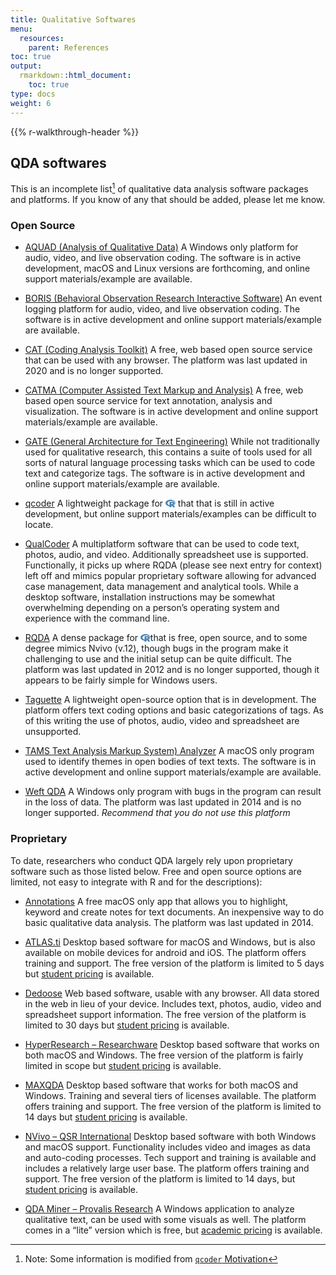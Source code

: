 ```yaml
---
title: Qualitative Softwares
menu:
  resources:
    parent: References
toc: true
output:
  rmarkdown::html_document:
    toc: true
type: docs
weight: 6
---
```


{{% r-walkthrough-header %}}

<style type="text/css">
.article-container {
  max-width: 960px;
}

iframe {
  width: 1px;
  min-width: 100%;
  border:0;
}

#TableOfContents, .docs-toc-title {
  border-left: 1px solid $sta-primary;
}
</style>

## QDA softwares

This is an incomplete list[^1] of qualitative data analysis software packages and platforms. If you know of any that should be added, please let me know.

### Open Source

-   [AQUAD (Analysis of Qualitative Data)](https://www.aquad.de) A Windows only platform for audio, video, and live observation coding. The software is in active development, macOS and Linux versions are forthcoming, and online support materials/example are available.

-   [BORIS (Behavioral Observation Research Interactive Software)](http://www.boris.unito.it/) An event logging platform for audio, video, and live observation coding. The software is in active development and online support materials/example are available.

-   [CAT (Coding Analysis Toolkit)](http://cat.texifter.com/) A free, web based open source service that can be used with any browser. The platform was last updated in 2020 and is no longer supported.

-   [CATMA (Computer Assisted Text Markup and Analysis)](https://catma.de/) A free, web based open source service for text annotation, analysis and visualization. The software is in active development and online support materials/example are available.

-   [GATE (General Architecture for Text Engineering)](https://gate.ac.uk/) While not traditionally used for qualitative research, this contains a suite of tools used for all sorts of natural language processing tasks which can be used to code text and categorize tags. The software is in active development and online support materials/example are available.

-   [qcoder](https://github.com/ropenscilabs/qcoder) A lightweight package for <svg aria-hidden="true" role="img" viewBox="0 0 581 512" style="height:1em;width:1.13em;vertical-align:-0.125em;margin-left:auto;margin-right:auto;font-size:inherit;fill:steelblue;overflow:visible;position:relative;"><path d="M581 226.6C581 119.1 450.9 32 290.5 32S0 119.1 0 226.6C0 322.4 103.3 402 239.4 418.1V480h99.1v-61.5c24.3-2.7 47.6-7.4 69.4-13.9L448 480h112l-67.4-113.7c54.5-35.4 88.4-84.9 88.4-139.7zm-466.8 14.5c0-73.5 98.9-133 220.8-133s211.9 40.7 211.9 133c0 50.1-26.5 85-70.3 106.4-2.4-1.6-4.7-2.9-6.4-3.7-10.2-5.2-27.8-10.5-27.8-10.5s86.6-6.4 86.6-92.7-90.6-87.9-90.6-87.9h-199V361c-74.1-21.5-125.2-67.1-125.2-119.9zm225.1 38.3v-55.6c57.8 0 87.8-6.8 87.8 27.3 0 36.5-38.2 28.3-87.8 28.3zm-.9 72.5H365c10.8 0 18.9 11.7 24 19.2-16.1 1.9-33 2.8-50.6 2.9v-22.1z"/></svg> that that is still in active development, but online support materials/examples can be difficult to locate.

-   [QualCoder](https://github.com/ccbogel/QualCoder) A multiplatform software that can be used to code text, photos, audio, and video. Additionally spreadsheet use is supported. Functionally, it picks up where RQDA (please see next entry for context) left off and mimics popular proprietary software allowing for advanced case management, data management and analytical tools. While a desktop software, installation instructions may be somewhat overwhelming depending on a person’s operating system and experience with the command line.

-   [RQDA](http://rqda.r-forge.r-project.org/) A dense package for <svg aria-hidden="true" role="img" viewBox="0 0 581 512" style="height:1em;width:1.13em;vertical-align:-0.125em;margin-left:auto;margin-right:auto;font-size:inherit;fill:steelblue;overflow:visible;position:relative;"><path d="M581 226.6C581 119.1 450.9 32 290.5 32S0 119.1 0 226.6C0 322.4 103.3 402 239.4 418.1V480h99.1v-61.5c24.3-2.7 47.6-7.4 69.4-13.9L448 480h112l-67.4-113.7c54.5-35.4 88.4-84.9 88.4-139.7zm-466.8 14.5c0-73.5 98.9-133 220.8-133s211.9 40.7 211.9 133c0 50.1-26.5 85-70.3 106.4-2.4-1.6-4.7-2.9-6.4-3.7-10.2-5.2-27.8-10.5-27.8-10.5s86.6-6.4 86.6-92.7-90.6-87.9-90.6-87.9h-199V361c-74.1-21.5-125.2-67.1-125.2-119.9zm225.1 38.3v-55.6c57.8 0 87.8-6.8 87.8 27.3 0 36.5-38.2 28.3-87.8 28.3zm-.9 72.5H365c10.8 0 18.9 11.7 24 19.2-16.1 1.9-33 2.8-50.6 2.9v-22.1z"/></svg>that is free, open source, and to some degree mimics Nvivo (v.12), though bugs in the program make it challenging to use and the initial setup can be quite difficult. The platform was last updated in 2012 and is no longer supported, though it appears to be fairly simple for Windows users.

-   [Taguette](https://www.taguette.org/) A lightweight open-source option that is in development. The platform offers text coding options and basic categorizations of tags. As of this writing the use of photos, audio, video and spreadsheet are unsupported.

-   [TAMS Text Analysis Markup System) Analyzer](https://tamsys.sourceforge.io/) A macOS only program used to identify themes in open bodies of text texts. The software is in active development and online support materials/example are available.

-   [Weft QDA](http://www.pressure.to/qda/) A Windows only program with bugs in the program can result in the loss of data. The platform was last updated in 2014 and is no longer supported. *Recommend that you do not use this platform*

### Proprietary

To date, researchers who conduct QDA largely rely upon proprietary software such as those listed below. Free and open source options are limited, not easy to integrate with R and for the descriptions):

-   [Annotations](http://www.annotationsapp.com/) A free macOS only app that allows you to highlight, keyword and create notes for text documents. An inexpensive way to do basic qualitative data analysis. The platform was last updated in 2014.

-   [ATLAS.ti](http://atlasti.com/) Desktop based software for macOS and Windows, but is also available on mobile devices for android and iOS. The platform offers training and support. The free version of the platform is limited to 5 days but [student pricing](https://atlasti.com/student-licenses) is available.

-   [Dedoose](http://www.dedoose.com/) Web based software, usable with any browser. All data stored in the web in lieu of your device. Includes text, photos, audio, video and spreadsheet support information. The free version of the platform is limited to 30 days but [student pricing](https://www.dedoose.com/home/pricing) is available.

-   [HyperResearch – Researchware](http://www.researchware.com/products/hyperresearch.html) Desktop based software that works on both macOS and Windows. The free version of the platform is fairly limited in scope but [student pricing](http://www.researchware.com/sales/pricing/student-pricing.html) is available.

-   [MAXQDA](http://www.maxqda.com/) Desktop based software that works for both macOS and Windows. Training and several tiers of licenses available. The platform offers training and support. The free version of the platform is limited to 14 days but [student pricing](https://www.maxqda.com/pricing) is available.

-   [NVivo – QSR International](http://www.qsrinternational.com/product) Desktop based software with both Windows and macOS support. Functionality includes video and images as data and auto-coding processes. Tech support and training is available and includes a relatively large user base. The platform offers training and support. The free version of the platform is limited to 14 days, but [student pricing](https://www.qsrinternational.com/nvivo-qualitative-data-analysis-software/buy-now) is available.

-   [QDA Miner – Provalis Research](https://provalisresearch.com/products/qualitative-data-analysis-software/) A Windows application to analyze qualitative text, can be used with some visuals as well. The platform comes in a “lite” version which is free, but [academic pricing](https://provalisresearch.com/order/#/builder) is available.

[^1]: Note: Some information is modified from [`qcoder` Motivation](https://ropenscilabs.github.io/qcoder/articles/articles/motivation.html)</i>
